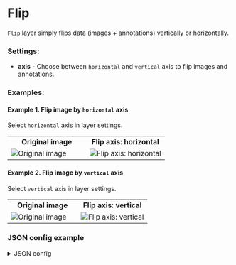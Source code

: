 # Flip

`Flip` layer simply flips data (images + annotations) vertically or horizontally.

### Settings:

- **axis** - Choose between `horizontal` and `vertical` axis to flip images and annotations.

### Examples:

#### Example 1. Flip image by `horizontal` axis

Select `horizontal` axis in layer settings.

<table>
<tr>
<td style="text-align:center; width:50%"><strong>Original image</strong></td>
<td style="text-align:center; width:50%"><strong>Flip axis: horizontal</strong></td>
</tr>
<tr>
<td> <img src="https://github.com/supervisely-ecosystem/dtl-v2/assets/79905215/4a70f4e7-b17b-4812-93df-481f90af18a6" alt="Original image" /> </td>
<td> <img src="https://github.com/supervisely-ecosystem/dtl-v2/assets/79905215/25ac0b70-b6b9-4a4d-b8d3-7ee1fabcdc9d" alt="Flip axis: horizontal" /> </td>
</tr>
</table>

#### Example 2. Flip image by `vertical` axis

Select `vertical` axis in layer settings.

<table>
<tr>
<td style="text-align:center; width:50%"><strong>Original image</strong></td>
<td style="text-align:center; width:50%"><strong>Flip axis: vertical</strong></td>
</tr>
<tr>
<td> <img src="https://github.com/supervisely-ecosystem/dtl-v2/assets/79905215/4a70f4e7-b17b-4812-93df-481f90af18a6" alt="Original image" /> </td>
<td> <img src="https://github.com/supervisely-ecosystem/dtl-v2/assets/79905215/fd71f345-8e40-4f58-94f9-0bd787448c65" alt="Flip axis: vertical" /> </td>
</tr>
</table>

### JSON config example

<details>
  <summary>JSON config</summary>
<pre>
{
  "action": "flip",
  "src": ["$data1"],
  "dst": "$data2",
  "settings": {
    "axis": "vertical"
  }
}
</pre>
</details>
